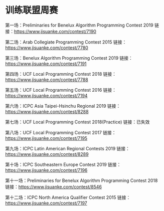 # 训练联盟周赛

第一场：Preliminaries for Benelux Algorithm Programming Contest 2019
链接：https://www.jisuanke.com/contest/7190

第二场：Arab Collegiate Programming Contest 2015
链接：https://www.jisuanke.com/contest/7780

第三场：Benelux Algorithm Programming Contest 2019
链接：https://www.jisuanke.com/contest/7191

第四场：UCF Local Programming Contest 2018
链接：https://www.jisuanke.com/contest/7788

第五场：UCF Local Programming Contest 2016
链接：https://www.jisuanke.com/contest/7194

第六场：ICPC Asia Taipei-Hsinchu Regional 2019
链接：https://www.jisuanke.com/contest/8288

第七场：UCF Local Programming Contest 2018(Practice)
链接：已失效

第八场：UCF Local Programming Contest 2017
链接：https://www.jisuanke.com/contest/7195

第九场：ICPC Latin American Regional Contests 2019
链接：https://www.jisuanke.com/contest/8289

第十场：ICPC Southeastern Europe Contest 2019
链接：https://www.jisuanke.com/contest/7196

第十一场：Preliminaries for Benelux Algorithm Programming Contest 2018
链接：https://www.jisuanke.com/contest/8546

第十二场：ICPC North America Qualifier Contest 2015
链接：https://www.jisuanke.com/contest/7197
